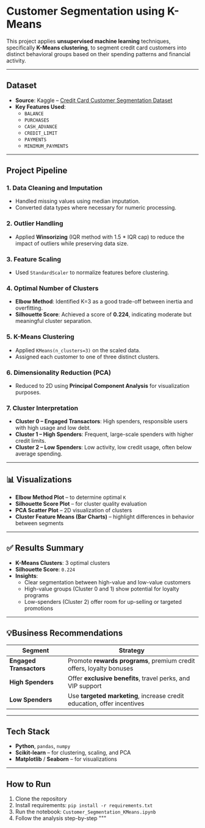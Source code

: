 # Customer Segmentation using K-Means

This project applies **unsupervised machine learning** techniques, specifically **K-Means clustering**, to segment credit card customers into distinct behavioral groups based on their spending patterns and financial activity.

---

##  Dataset

- **Source**: Kaggle – [Credit Card Customer Segmentation Dataset](https://www.kaggle.com/datasets/arjunbhasin2013/ccdata)
- **Key Features Used**:
  - `BALANCE`
  - `PURCHASES`
  - `CASH_ADVANCE`
  - `CREDIT_LIMIT`
  - `PAYMENTS`
  - `MINIMUM_PAYMENTS`

---

##  Project Pipeline

### 1. **Data Cleaning and Imputation**
- Handled missing values using median imputation.
- Converted data types where necessary for numeric processing.

### 2. **Outlier Handling**
- Applied **Winsorizing** (IQR method with 1.5 * IQR cap) to reduce the impact of outliers while preserving data size.

### 3. **Feature Scaling**
- Used `StandardScaler` to normalize features before clustering.

### 4. **Optimal Number of Clusters**
- **Elbow Method**: Identified K=3 as a good trade-off between inertia and overfitting.
- **Silhouette Score**: Achieved a score of **0.224**, indicating moderate but meaningful cluster separation.

### 5. **K-Means Clustering**
- Applied `KMeans(n_clusters=3)` on the scaled data.
- Assigned each customer to one of three distinct clusters.

### 6. **Dimensionality Reduction (PCA)**
- Reduced to 2D using **Principal Component Analysis** for visualization purposes.

### 7. **Cluster Interpretation**
- **Cluster 0 – Engaged Transactors**: High spenders, responsible users with high usage and low debt.
- **Cluster 1 – High Spenders**: Frequent, large-scale spenders with higher credit limits.
- **Cluster 2 – Low Spenders**: Low activity, low credit usage, often below average spending.

---

## 📊 Visualizations

-  **Elbow Method Plot** – to determine optimal `K`
-  **Silhouette Score Plot** – for cluster quality evaluation
- **PCA Scatter Plot** – 2D visualization of clusters
-  **Cluster Feature Means (Bar Charts)** – highlight differences in behavior between segments

---

## ✅ Results Summary

- **K-Means Clusters**: 3 optimal clusters
- **Silhouette Score**: `0.224`
- **Insights**:
  - Clear segmentation between high-value and low-value customers
  - High-value groups (Cluster 0 and 1) show potential for loyalty programs
  - Low-spenders (Cluster 2) offer room for up-selling or targeted promotions

---

## 💡Business Recommendations

| Segment              | Strategy                                                                 |
|----------------------|--------------------------------------------------------------------------|
| **Engaged Transactors** | Promote **rewards programs**, premium credit offers, loyalty bonuses         |
| **High Spenders**        | Offer **exclusive benefits**, travel perks, and VIP support               |
| **Low Spenders**         | Use **targeted marketing**, increase credit education, offer incentives  |

---

## Tech Stack

- **Python**, `pandas`, `numpy`
- **Scikit-learn** – for clustering, scaling, and PCA
- **Matplotlib** / **Seaborn** – for visualizations

---

##  How to Run

1. Clone the repository  
2. Install requirements: `pip install -r requirements.txt`  
3. Run the notebook: `Customer_Segmentation_KMeans.ipynb`  
4. Follow the analysis step-by-step
"""


